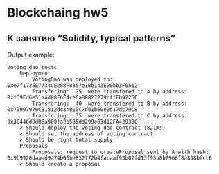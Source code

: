 # Blockchaing hw5 
## К занятию “Solidity, typical patterns”

Output example: 

    Voting dao tests
        Deployment
            VotingDao was deployed to: 0xe7f1725E7734CE288F8367e1Bb143E90bb3F0512
            Transfering:  25  were transfered to A by address: 0xf39Fd6e51aad88F6F4ce6aB8827279cffFb92266
            Transfering:  40  were transfered to B by address: 0x70997970C51812dc3A010C7d01b50e0d17dc79C8
            Transfering:  35  were transfered to C by address: 0x3C44CdDdB6a900fa2b585dd299e03d12FA4293BC
        ✔ Should deploy the voting dao contract (821ms)
        ✔ Should set the address of voting contract
        ✔ Should be right total supply
        Proposals
            Proposals: request to createProposal sent by A with hash: 0x9b9926daaad9a74b06be832772b4facaaf93b02fd13f95b0b7966f8a898bfcc6
        ✔ Should create a proposal